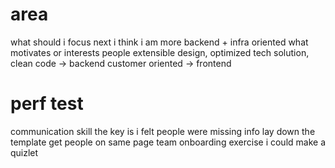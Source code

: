 <!-- Anshuman -->

# area
what should i focus next
i think i am more backend + infra oriented
what motivates or interests people
extensible design, optimized tech solution, clean code -> backend
customer oriented -> frontend

# perf test
communication skill
the key is i felt people were missing info
lay down the template
get people on same page
team onboarding exercise
i could make a quizlet
